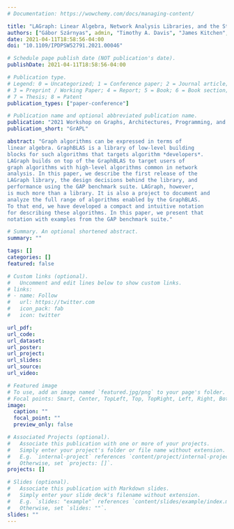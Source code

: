 ```yaml
---
# Documentation: https://wowchemy.com/docs/managing-content/

title: "LAGraph: Linear Algebra, Network Analysis Libraries, and the Study of Graph Algorithms"
authors: ["Gábor Szárnyas", admin, "Timothy A. Davis", "James Kitchen", "Timothy G. Mattson", "Scott McMillan", "Erik Welch"]
date: 2021-04-11T18:58:56-04:00
doi: "10.1109/IPDPSW52791.2021.00046"

# Schedule page publish date (NOT publication's date).
publishDate: 2021-04-11T18:58:56-04:00

# Publication type.
# Legend: 0 = Uncategorized; 1 = Conference paper; 2 = Journal article;
# 3 = Preprint / Working Paper; 4 = Report; 5 = Book; 6 = Book section;
# 7 = Thesis; 8 = Patent
publication_types: ["paper-conference"]

# Publication name and optional abbreviated publication name.
publication: "2021 Workshop on Graphs, Architectures, Programming, and Learning"
publication_short: "GrAPL"

abstract: "Graph algorithms can be expressed in terms of
linear algebra. GraphBLAS is a library of low-level building
blocks for such algorithms that targets algorithm *developers*.
LAGraph builds on top of the GraphBLAS to target users of
graph algorithms with high-level algorithms common in network
analysis. In this paper, we describe the first release of the
LAGraph library, the design decisions behind the library, and
performance using the GAP benchmark suite. LAGraph, however,
is much more than a library. It is also a project to document and
analyze the full range of algorithms enabled by the GraphBLAS.
To that end, we have developed a compact and intuitive notation
for describing these algorithms. In this paper, we present that
notation with examples from the GAP benchmark suite."

# Summary. An optional shortened abstract.
summary: ""

tags: []
categories: []
featured: false

# Custom links (optional).
#   Uncomment and edit lines below to show custom links.
# links:
# - name: Follow
#   url: https://twitter.com
#   icon_pack: fab
#   icon: twitter

url_pdf:
url_code:
url_dataset:
url_poster:
url_project:
url_slides:
url_source:
url_video:

# Featured image
# To use, add an image named `featured.jpg/png` to your page's folder. 
# Focal points: Smart, Center, TopLeft, Top, TopRight, Left, Right, BottomLeft, Bottom, BottomRight.
image:
  caption: ""
  focal_point: ""
  preview_only: false

# Associated Projects (optional).
#   Associate this publication with one or more of your projects.
#   Simply enter your project's folder or file name without extension.
#   E.g. `internal-project` references `content/project/internal-project/index.md`.
#   Otherwise, set `projects: []`.
projects: []

# Slides (optional).
#   Associate this publication with Markdown slides.
#   Simply enter your slide deck's filename without extension.
#   E.g. `slides: "example"` references `content/slides/example/index.md`.
#   Otherwise, set `slides: ""`.
slides: ""
---
```

